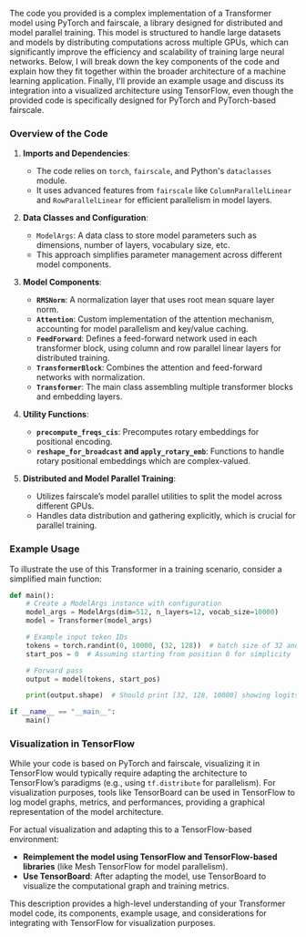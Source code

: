 The code you provided is a complex implementation of a Transformer model using PyTorch and fairscale, a library designed for distributed and model parallel training. This model is structured to handle large datasets and models by distributing computations across multiple GPUs, which can significantly improve the efficiency and scalability of training large neural networks. Below, I will break down the key components of the code and explain how they fit together within the broader architecture of a machine learning application. Finally, I'll provide an example usage and discuss its integration into a visualized architecture using TensorFlow, even though the provided code is specifically designed for PyTorch and PyTorch-based fairscale.

### Overview of the Code

1. **Imports and Dependencies**:
   - The code relies on `torch`, `fairscale`, and Python's `dataclasses` module.
   - It uses advanced features from `fairscale` like `ColumnParallelLinear` and `RowParallelLinear` for efficient parallelism in model layers.

2. **Data Classes and Configuration**:
   - `ModelArgs`: A data class to store model parameters such as dimensions, number of layers, vocabulary size, etc.
   - This approach simplifies parameter management across different model components.

3. **Model Components**:
   - **`RMSNorm`**: A normalization layer that uses root mean square layer norm.
   - **`Attention`**: Custom implementation of the attention mechanism, accounting for model parallelism and key/value caching.
   - **`FeedForward`**: Defines a feed-forward network used in each transformer block, using column and row parallel linear layers for distributed training.
   - **`TransformerBlock`**: Combines the attention and feed-forward networks with normalization.
   - **`Transformer`**: The main class assembling multiple transformer blocks and embedding layers.

4. **Utility Functions**:
   - **`precompute_freqs_cis`**: Precomputes rotary embeddings for positional encoding.
   - **`reshape_for_broadcast` and `apply_rotary_emb`**: Functions to handle rotary positional embeddings which are complex-valued.

5. **Distributed and Model Parallel Training**:
   - Utilizes fairscale’s model parallel utilities to split the model across different GPUs.
   - Handles data distribution and gathering explicitly, which is crucial for parallel training.

### Example Usage
To illustrate the use of this Transformer in a training scenario, consider a simplified main function:
```python
def main():
    # Create a ModelArgs instance with configuration
    model_args = ModelArgs(dim=512, n_layers=12, vocab_size=10000)
    model = Transformer(model_args)

    # Example input token IDs
    tokens = torch.randint(0, 10000, (32, 128))  # batch size of 32 and sequence length of 128
    start_pos = 0  # Assuming starting from position 0 for simplicity

    # Forward pass
    output = model(tokens, start_pos)

    print(output.shape)  # Should print [32, 128, 10000] showing logits for each token in the vocabulary

if __name__ == "__main__":
    main()
```

### Visualization in TensorFlow
While your code is based on PyTorch and fairscale, visualizing it in TensorFlow would typically require adapting the architecture to TensorFlow’s paradigms (e.g., using `tf.distribute` for parallelism). For visualization purposes, tools like TensorBoard can be used in TensorFlow to log model graphs, metrics, and performances, providing a graphical representation of the model architecture.

For actual visualization and adapting this to a TensorFlow-based environment:
- **Reimplement the model using TensorFlow and TensorFlow-based libraries** (like Mesh TensorFlow for model parallelism).
- **Use TensorBoard**: After adapting the model, use TensorBoard to visualize the computational graph and training metrics.

This description provides a high-level understanding of your Transformer model code, its components, example usage, and considerations for integrating with TensorFlow for visualization purposes.